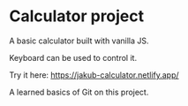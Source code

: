 # Calculator project

A basic calculator built with vanilla JS.

Keyboard can be used to control it.

Try it here: https://jakub-calculator.netlify.app/

A learned basics of Git on this project.
